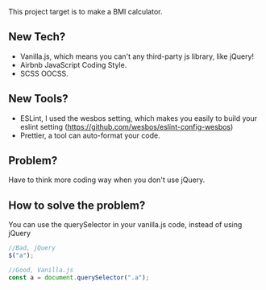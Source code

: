 This project target is to make a BMI calculator.

## New Tech?

- Vanilla.js, which means you can't any third-party js library, like jQuery!
- Airbnb JavaScript Coding Style.
- SCSS OOCSS.

## New Tools?

- ESLint, I used the wesbos setting, which makes you easily to build your eslint setting (https://github.com/wesbos/eslint-config-wesbos)
- Prettier, a tool can auto-format your code.

## Problem?

Have to think more coding way when you don't use jQuery.

## How to solve the problem?

You can use the querySelector in your vanilla.js code, instead of using jQuery

```js
//Bad, jQuery
$("a");

//Good, Vanilla.js
const a = document.querySelector(".a");
```
